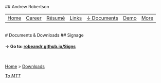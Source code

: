 <head>
	<link rel="stylesheet" href="Style.css">
	<title>Andrew Robertson – Downloads</title>
</head>
## Andrew Robertson

<table>
<tr>
	<td><a href="index.html">Home</a> <b></b></td>
	<td><a href="xp.html">Career</a> <b></b></td>
	<td><a href="resume.html">Résumé</a> <b></b></td>
	<td><a href="text.html">Links</a> <b></b></td>
	<td><a href="download.html">↓ Documents<b></b></td>
	<td><a href="demo/index.html">Demo</a> <b></b></td>
	<td><a href="map.html">More</a> </td>
</tr>
</table>
<br>
# Documents & Downloads
## Signage

#### → Go to: [robeandr.github.io/Signs](http://robeandr.github.io/Signs)
<script type="text/javascript">
	location = "Signs.html";
</script>
<br>

[Home](index.html) > [Downloads](download.html)

[To _MTT_](MTT.html)
<br>